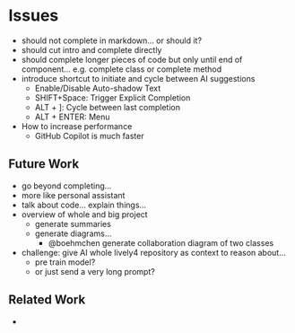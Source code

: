 # Issues


- should not complete in markdown... or should it?
- should cut intro and complete directly
- should complete longer pieces of code but only until end of component... e.g. complete class or complete method
- introduce shortcut to initiate and cycle between AI suggestions
  - Enable/Disable Auto-shadow Text
  - SHIFT+Space: Trigger Explicit Completion
  - ALT + ]: Cycle between last completion
  - ALT + ENTER: Menu 
- How to increase performance
  - GitHub Copilot is much faster

## Future Work

- go beyond completing...
- more like personal assistant
- talk about code... explain things...
- overview of whole and big project
  - generate summaries
  - generate diagrams...
    - @boehmchen generate collaboration diagram of two classes
- challenge: give AI whole lively4 repository as context to reason about...
  - pre train model?
  - or just send a very long prompt?


## Related Work

- 